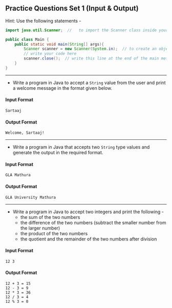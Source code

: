 ## Practice Questions Set 1 (Input & Output)

Hint: Use the following statements -
```java
import java.util.Scanner;  //   to import the Scanner class inside your program

public class Main {
    public static void main(String[] args){
        Scanner scanner = new Scanner(System.in);  // to create an object of the Scanner class
        // write your code here
        scanner.close();  // write this line at the end of the main method
    }
}
```

---

- Write a program in Java to accept a `String` value from the user and print a welcome message in the format given below.  

#### Input Format
```
Sartaaj
``` 
#### Output Format
```
Welcome, Sartaaj!
```

---

- Write a program in Java that accepts two `String` type values and generate the output in the required format.  


#### Input Format  
```
GLA Mathura
```

#### Output Format  
```
GLA University Mathura
```

--- 

- Write a program in Java to accept two integers and print the following -  
  * the sum of the two numbers
  * the difference of the two numbers (subtract the smaller number from the larger number)
  * the product of the two numbers
  * the quotient and the remainder of the two numbers after division
  
#### Input Format
```
12 3
``` 

#### Output Format
```
12 + 3 = 15
12 - 3 = 9
12 * 3 = 36
12 / 3 = 4
12 % 3 = 0
``` 